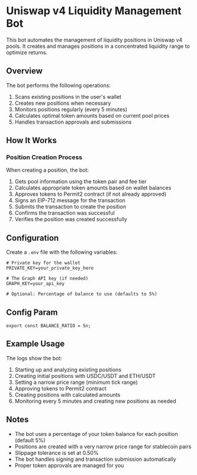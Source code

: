 # Uniswap v4 Liquidity Management Bot

This bot automates the management of liquidity positions in Uniswap v4 pools. It creates and manages positions in a concentrated liquidity range to optimize returns.

## Overview

The bot performs the following operations:

1. Scans existing positions in the user's wallet
2. Creates new positions when necessary
3. Monitors positions regularly (every 5 minutes)
4. Calculates optimal token amounts based on current pool prices
5. Handles transaction approvals and submissions

## How It Works

### Position Creation Process

When creating a position, the bot:

1. Gets pool information using the token pair and fee tier
2. Calculates appropriate token amounts based on wallet balances
3. Approves tokens to Permit2 contract (if not already approved)
4. Signs an EIP-712 message for the transaction
5. Submits the transaction to create the position
6. Confirms the transaction was successful
7. Verifies the position was created successfully

## Configuration

Create a `.env` file with the following variables:

```
# Private key for the wallet
PRIVATE_KEY=your_private_key_here

# The Graph API key (if needed)
GRAPH_KEY=your_api_key

# Optional: Percentage of balance to use (defaults to 5%)
```

## Config Param

```
export const BALANCE_RATIO = 5n;
```

## Example Usage

The logs show the bot:

1. Starting up and analyzing existing positions
2. Creating initial positions with USDC/USDT and ETH/USDT
3. Setting a narrow price range (minimum tick range)
4. Approving tokens to Permit2 contract
5. Creating positions with calculated amounts
6. Monitoring every 5 minutes and creating new positions as needed

## Notes

- The bot uses a percentage of your token balance for each position (default 5%)
- Positions are created with a very narrow price range for stablecoin pairs
- Slippage tolerance is set at 0.50%
- The bot handles signing and transaction submission automatically
- Proper token approvals are managed for you
